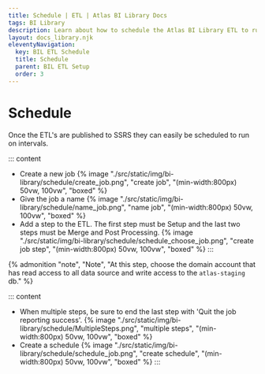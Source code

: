 ```yaml
---
title: Schedule | ETL | Atlas BI Library Docs
tags: BI Library
description: Learn about how to schedule the Atlas BI Library ETL to run periodically on your SSIS server.
layout: docs_library.njk
eleventyNavigation:
  key: BIL ETL Schedule
  title: Schedule
  parent: BIL ETL Setup
  order: 3
---
```


# Schedule

Once the ETL's are published to SSRS they can easily be scheduled to run on intervals.

::: content
- Create a new job
  {% image "./src/static/img/bi-library/schedule/create_job.png", "create job", "(min-width:800px) 50vw, 100vw", "boxed" %}
- Give the job a name
  {% image "./src/static/img/bi-library/schedule/name_job.png", "name job", "(min-width:800px) 50vw, 100vw", "boxed" %}
- Add a step to the ETL. The first step must be Setup and the last two steps must be Merge and Post Processing.
  {% image "./src/static/img/bi-library/schedule/schedule_choose_job.png", "create job step", "(min-width:800px) 50vw, 100vw", "boxed" %}
:::

{% admonition
  "note",
  "Note",
  "At this step, choose the domain account that has read access to all data source and write access to the ``atlas-staging`` db."
%}

::: content
- When multiple steps, be sure to end the last step with 'Quit the job reporting success'.
  {% image "./src/static/img/bi-library/schedule/MultipleSteps.png", "multiple steps", "(min-width:800px) 50vw, 100vw", "boxed" %}
- Create a schedule
  {% image "./src/static/img/bi-library/schedule/schedule_job.png", "create schedule", "(min-width:800px) 50vw, 100vw", "boxed" %}
:::
